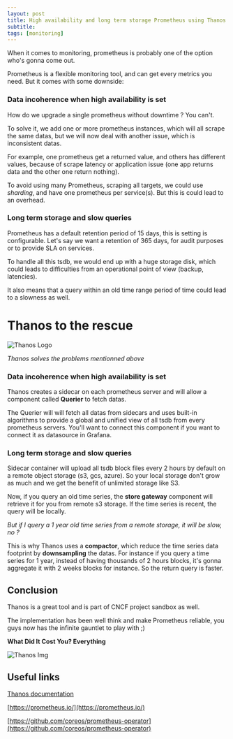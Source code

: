 ```yaml
---
layout: post
title: High availability and long term storage Prometheus using Thanos
subtitle:
tags: [monitoring]
---
```


When it comes to monitoring, prometheus is probably one of the option who's gonna come out.

Prometheus is a flexible monitoring tool, and can get every metrics you need. But it comes with some downside:

### Data incoherence when high availability is set

How do we upgrade a single prometheus without downtime ? You can't.

To solve it, we add one or more prometheus instances, which will all scrape the same datas, but we will now deal with another issue, which is inconsistent datas. 

For example, one prometheus get a returned value, and others has different values, because of scrape latency or application issue (one app returns data and the other one return nothing).

To avoid using many Prometheus, scraping all targets, we could use *sharding*, and have one prometheus per service(s). But this is could lead to an overhead.


### Long term storage and slow queries

Prometheus has a default retention period of 15 days, this is setting is configurable. Let's say we want a retention of 365 days, for audit purposes or to provide SLA on services.

To handle all this tsdb, we would end up with a huge storage disk, which could leads to difficulties from an operational point of view (backup, latencies).

It also means that a query within an old time range period of time could lead to a slowness as well.


# Thanos to the rescue

![Thanos Logo](https://github.com/thanos-io/thanos/blob/master/docs/img/Thanos-logo_fullmedium.png?raw=true)

*Thanos solves the problems mentionned above*


### Data incoherence when high availability is set

Thanos creates a sidecar on each prometheus server and will allow a component called **Querier** to fetch datas. 

The Querier will will fetch all datas from sidecars and uses built-in algorithms to provide a global and unified view of all tsdb from every prometheus servers. You'll want to connect this component if you want to connect it as datasource in Grafana.

### Long term storage and slow queries

Sidecar container will upload all tsdb block files every 2 hours by default on a remote object storage (s3, gcs, azure).
So your local storage don't grow as much and we get the benefit of unlimited storage like S3.

Now, if you query an old time series, the **store gateway** component will retrieve it for you from remote s3 storage. 
If the time series is recent, the query will be locally.

*But if I query a 1 year old time series from a remote storage, it will be slow, no ?*

This is why Thanos uses a **compactor**, which reduce the time series data footprint by **downsampling** the datas.
For instance if you query a time series for 1 year, instead of having thousands of 2 hours blocks, it's gonna aggregate it with 2 weeks blocks for instance. So the return query is faster.


## Conclusion

Thanos is a great tool and is part of CNCF project sandbox as well.

The implementation has been well think and make Prometheus reliable, you guys now has the infinite gauntlet to play with ;)

**What Did It Cost You? Everything**

![Thanos Img](https://specials-images.forbesimg.com/imageserve/5cc30b87a7ea436c70f3f17f/960x0.jpg?fit=scale)


## Useful links

[Thanos documentation](https://thanos.io/)

[https://prometheus.io/](https://prometheus.io/)

[https://github.com/coreos/prometheus-operator](https://github.com/coreos/prometheus-operator)